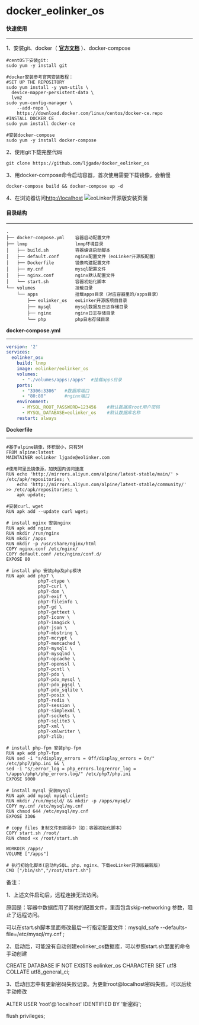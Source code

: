 # docker_eolinker_os
#### **快速使用**

------------
1、安装git、docker（ **[官方文档](https://docs.docker.com/engine/installation/#server "官方文档")** ）、docker-compose
```shell
#centOS下安装git:
sudo yum -y install git

#docker安装参考官网安装教程：
#SET UP THE REPOSITORY
sudo yum install -y yum-utils \
  device-mapper-persistent-data \
  lvm2
sudo yum-config-manager \
    --add-repo \
    https://download.docker.com/linux/centos/docker-ce.repo
#INSTALL DOCKER CE
sudo yum install docker-ce

#安装docker-compose
sudo yum -y install docker-compose
```

2、使用git下载完整代码
```shell
git clone https://github.com/ljgade/docker_eolinker_os
```
3、用docker-compose命令启动容器，首次使用需要下载镜像，会稍慢
```shell
docker-compose build && docker-compose up -d
```
4、在浏览器访问[http://localhost](http://localhost "http://localhost")
![eoLinker开源版安装页面](http://www.ljgade.cn/wp-content/uploads/2018/01/TKM@0M56S2TLRRX8DVW-768x430.png)


#### **目录结构**

------------
```shell
.
├── docker-compose.yml    容器启动配置文件
├── lnmp                  lnmp环境目录
│   ├── build.sh          容器编译启动脚本
│   ├── default.conf      nginx配置文件（eoLinker开源版配置）
│   ├── Dockerfile        镜像构建配置文件
│   ├── my.cnf            mysql配置文件
│   ├── nginx.conf        nginx默认配置文件
│   └── start.sh          容器初始化脚本
└── volumes               挂载目录
    └── apps              挂载apps目录（对应容器里的/apps目录）
        ├── eolinker_os   eoLinker开源版项目目录
        ├── mysql         mysql数据及日志存储目录
        ├── nginx         nginx日志存储目录
        └── php           php日志存储目录
```
**docker-compose.yml**

------------
```yaml
version: '2'
services:
  eolinker_os:
    build: lnmp
    image: eolinker/eolinker_os
    volumes:
      - "./volumes/apps:/apps"  #挂载apps目录
    ports:
      - "3306:3306"   #数据库端口
      - "80:80"       #nginx端口
    environment:
      - MYSQL_ROOT_PASSWORD=123456    #默认数据库root用户密码
      - MYSQL_DATABASE=eolinker_os    #默认数据库名称
    restart: always
```
**Dockerfile**

------------
```
#基于alpine镜像，体积很小，只有5M
FROM alpine:latest
MAINTAINER eolinker ljgade@eolinker.com

#使用阿里云镜像源，加快国内访问速度
RUN echo 'http://mirrors.aliyun.com/alpine/latest-stable/main/' > /etc/apk/repositories; \
    echo 'http://mirrors.aliyun.com/alpine/latest-stable/community/' >> /etc/apk/repositories; \
    apk update;

#安装curl、wget
RUN apk add --update curl wget;

# install nginx 安装nginx
RUN apk add nginx
RUN mkdir /run/nginx
RUN mkdir /apps
RUN mkdir -p /usr/share/nginx/html
COPY nginx.conf /etc/nginx/
COPY default.conf /etc/nginx/conf.d/
EXPOSE 80

# install php 安装php及php模块
RUN apk add php7 \
            php7-ctype \
            php7-curl \
            php7-dom \
            php7-exif \
            php7-fileinfo \
            php7-gd \
            php7-gettext \
            php7-iconv \
            php7-imagick \
            php7-json \
            php7-mbstring \
            php7-mcrypt \
            php7-memcached \
            php7-mysqli \
            php7-mysqlnd \
            php7-opcache \
            php7-openssl \
            php7-pcntl \
            php7-pdo \
            php7-pdo_mysql \
            php7-pdo_pgsql \
            php7-pdo_sqlite \
            php7-posix \
            php7-redis \
            php7-session \
            php7-simplexml \
            php7-sockets \
            php7-sqlite3 \
            php7-xml \
            php7-xmlwriter \
            php7-zlib;

# install php-fpm 安装php-fpm
RUN apk add php7-fpm
RUN sed -i "s/display_errors = Off/display_errors = On/" /etc/php7/php.ini && \
sed -i "s/;error_log = php_errors.log/error_log = \/apps\/php\/php_errors.log/" /etc/php7/php.ini
EXPOSE 9000

# install mysql 安装mysql
RUN apk add mysql mysql-client;
RUN mkdir /run/mysqld/ && mkdir -p /apps/mysql/
COPY my.cnf /etc/mysql/my.cnf
RUN chmod 644 /etc/mysql/my.cnf
EXPOSE 3306

# copy files 复制文件到容器中（如：容器初始化脚本）
COPY start.sh /root/
RUN chmod +x /root/start.sh

WORKDIR /apps/
VOLUME ["/apps"]

# 执行初始化脚本(启动MySQL、php、nginx、下载eoLinker开源版最新版)
CMD ["/bin/sh","/root/start.sh"]
```
备注：

1、上述文件启动后，远程连接无法访问。

原因是：容器中数据库用了其他的配置文件，里面包含skip-networking 参数，阻止了远程访问。

可以在start.sh脚本里面修改最后一行指定配置文件：mysqld_safe --defaults-file=/etc/mysql/my.cnf ;

2、启动后，可能没有自动创建eolinker_os数据库，可以参照start.sh里面的命令手动创建

CREATE DATABASE IF NOT EXISTS  eolinker_os CHARACTER SET utf8 COLLATE utf8_general_ci;

3、启动日志中有更新密码失败记录。为更新root@localhost密码失败。可以后续手动修改

ALTER USER 'root'@'localhost' IDENTIFIED BY '新密码';

flush privileges;
